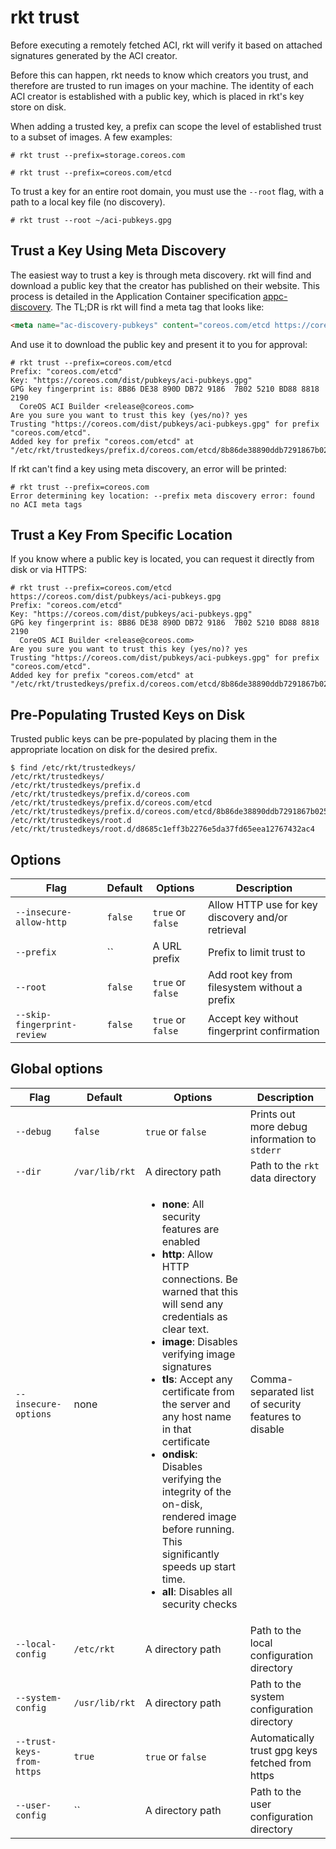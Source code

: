 # rkt trust

Before executing a remotely fetched ACI, rkt will verify it based on attached signatures generated by the ACI creator.

Before this can happen, rkt needs to know which creators you trust, and therefore are trusted to run images on your machine.
The identity of each ACI creator is established with a public key, which is placed in rkt's key store on disk.

When adding a trusted key, a prefix can scope the level of established trust to a subset of images.
A few examples:

```
# rkt trust --prefix=storage.coreos.com
```

```
# rkt trust --prefix=coreos.com/etcd
```

To trust a key for an entire root domain, you must use the `--root` flag, with a path to a local key file (no discovery).

```
# rkt trust --root ~/aci-pubkeys.gpg
```

## Trust a Key Using Meta Discovery

The easiest way to trust a key is through meta discovery.
rkt will find and download a public key that the creator has published on their website.
This process is detailed in the Application Container specification [appc-discovery](https://github.com/appc/spec/blob/master/spec/discovery.md).
The TL;DR is rkt will find a meta tag that looks like:

```html
<meta name="ac-discovery-pubkeys" content="coreos.com/etcd https://coreos.com/dist/pubkeys/aci-pubkeys.gpg">
```

And use it to download the public key and present it to you for approval:

```
# rkt trust --prefix=coreos.com/etcd
Prefix: "coreos.com/etcd"
Key: "https://coreos.com/dist/pubkeys/aci-pubkeys.gpg"
GPG key fingerprint is: 8B86 DE38 890D DB72 9186  7B02 5210 BD88 8818 2190
  CoreOS ACI Builder <release@coreos.com>
Are you sure you want to trust this key (yes/no)? yes
Trusting "https://coreos.com/dist/pubkeys/aci-pubkeys.gpg" for prefix "coreos.com/etcd".
Added key for prefix "coreos.com/etcd" at "/etc/rkt/trustedkeys/prefix.d/coreos.com/etcd/8b86de38890ddb7291867b025210bd8888182190"
```

If rkt can't find a key using meta discovery, an error will be printed:

```
# rkt trust --prefix=coreos.com
Error determining key location: --prefix meta discovery error: found no ACI meta tags
```

## Trust a Key From Specific Location

If you know where a public key is located, you can request it directly from disk or via HTTPS:

```
# rkt trust --prefix=coreos.com/etcd https://coreos.com/dist/pubkeys/aci-pubkeys.gpg
Prefix: "coreos.com/etcd"
Key: "https://coreos.com/dist/pubkeys/aci-pubkeys.gpg"
GPG key fingerprint is: 8B86 DE38 890D DB72 9186  7B02 5210 BD88 8818 2190
  CoreOS ACI Builder <release@coreos.com>
Are you sure you want to trust this key (yes/no)? yes
Trusting "https://coreos.com/dist/pubkeys/aci-pubkeys.gpg" for prefix "coreos.com/etcd".
Added key for prefix "coreos.com/etcd" at "/etc/rkt/trustedkeys/prefix.d/coreos.com/etcd/8b86de38890ddb7291867b025210bd8888182190"
```

## Pre-Populating Trusted Keys on Disk

Trusted public keys can be pre-populated by placing them in the appropriate location on disk for the desired prefix.

```
$ find /etc/rkt/trustedkeys/
/etc/rkt/trustedkeys/
/etc/rkt/trustedkeys/prefix.d
/etc/rkt/trustedkeys/prefix.d/coreos.com
/etc/rkt/trustedkeys/prefix.d/coreos.com/etcd
/etc/rkt/trustedkeys/prefix.d/coreos.com/etcd/8b86de38890ddb7291867b025210bd8888182190
/etc/rkt/trustedkeys/root.d
/etc/rkt/trustedkeys/root.d/d8685c1eff3b2276e5da37fd65eea12767432ac4
```

## Options

| Flag | Default | Options | Description |
| --- | --- | --- | --- |
| `--insecure-allow-http` |  `false` | `true` or `false` | Allow HTTP use for key discovery and/or retrieval |
| `--prefix` |  `` | A URL prefix | Prefix to limit trust to |
| `--root` |  `false` | `true` or `false` | Add root key from filesystem without a prefix |
| `--skip-fingerprint-review` |  `false` | `true` or `false` | Accept key without fingerprint confirmation |

## Global options

| Flag | Default | Options | Description |
| --- | --- | --- | --- |
| `--debug` |  `false` | `true` or `false` | Prints out more debug information to `stderr` |
| `--dir` | `/var/lib/rkt` | A directory path | Path to the `rkt` data directory |
| `--insecure-options` |  none | <ul><li>**none**: All security features are enabled</li><li>**http**: Allow HTTP connections. Be warned that this will send any credentials as clear text.</li><li>**image**: Disables verifying image signatures</li><li>**tls**: Accept any certificate from the server and any host name in that certificate</li><li>**ondisk**: Disables verifying the integrity of the on-disk, rendered image before running. This significantly speeds up start time.</li><li>**all**: Disables all security checks</li></ul>  | Comma-separated list of security features to disable |
| `--local-config` |  `/etc/rkt` | A directory path | Path to the local configuration directory |
| `--system-config` |  `/usr/lib/rkt` | A directory path | Path to the system configuration directory |
| `--trust-keys-from-https` |  `true` | `true` or `false` | Automatically trust gpg keys fetched from https |
| `--user-config` |  `` | A directory path | Path to the user configuration directory |
